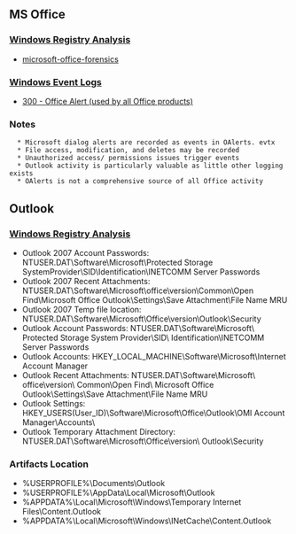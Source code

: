 ## MS Office
### <a href="https://forensicswiki.xyz/wiki/index.php?title=Windows_Registry">Windows Registry Analysis</a>
   * <a href="https://df-stream.com/category/microsoft-office-forensics/">microsoft-office-forensics</a>

### <a href="https://forensicswiki.xyz/wiki/index.php?title=Windows_XML_Event_Log_(EVTX)">Windows Event Logs</a>
   * <a href="https://www.ultimatewindowssecurity.com/securitylog/encyclopedia/event.aspx?eventid=4779">300 - Office Alert (used by all Office products)</a>

### Notes
      * Microsoft dialog alerts are recorded as events in OAlerts. evtx
      * File access, modification, and deletes may be recorded 
      * Unauthorized access/ permissions issues trigger events
      * Outlook activity is particularly valuable as little other logging exists
      * OAlerts is not a comprehensive source of all Office activity
## Outlook
### <a href="https://forensicswiki.xyz/wiki/index.php?title=Windows_Registry">Windows Registry Analysis</a>
* Outlook 2007 Account Passwords: NTUSER.DAT\Software\Microsoft\Protected Storage SystemProvider\SID\Identification\INETCOMM Server Passwords
* Outlook 2007 Recent Attachments: NTUSER.DAT\Software\Microsoft\office\version\Common\Open Find\Microsoft Office Outlook\Settings\Save Attachment\File Name MRU
* Outlook 2007 Temp file location: NTUSER.DAT\Software\Microsoft\Office\version\Outlook\Security
* Outlook Account Passwords: NTUSER.DAT\Software\Microsoft\ Protected Storage System Provider\SID\ Identification\INETCOMM Server Passwords
* Outlook Accounts: HKEY_LOCAL_MACHINE\Software\Microsoft\Internet Account Manager
* Outlook Recent Attachments: NTUSER.DAT\Software\Microsoft\ office\version\ Common\Open Find\ Microsoft Office Outlook\Settings\Save Attachment\File Name MRU
* Outlook Settings: HKEY_USERS\(User_ID)\Software\Microsoft\Office\Outlook\OMI Account Manager\Accounts\
* Outlook Temporary Attachment Directory: NTUSER.DAT\Software\Microsoft\Office\version\ Outlook\Security   

### Artifacts Location
* %USERPROFILE%\Documents\Outlook
* %USERPROFILE%\AppData\Local\Microsoft\Outlook
* %APPDATA%\Local\Microsoft\Windows\Temporary Internet Files\Content.Outlook
* %APPDATA%\Local\Microsoft\Windows\INetCache\Content.Outlook
